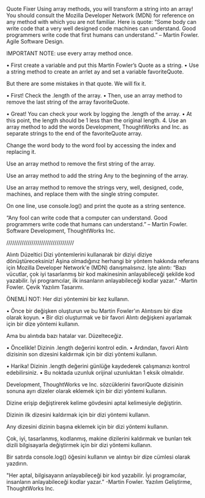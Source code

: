 Quote Fixer
Using array methods, you will transform a string into an array!
You should consult the Mozilla Developer Network (MDN) for reference on any method with which you are not familiar.
Here is quote:
“Some body can write code that a very well designed code machines can understand. Good programmers write code that first humans can understand.” – Martin Fowler. Agile Software Design.

IMPORTANT NOTE: use every array method once.

•	First create a variable and put this Martin Fowler’s Quote as a string.
•	Use a string method to create an arrlet ay and set a variable favoriteQuote.

But there are some mistakes in that quote. We will fix it.

•	First! Check the .length of the array.
•	Then, use an array method to remove the last string of the array favoriteQuote.

•	Great! You can check your work by logging the .length of the array.
•	At this point, the length should be 1 less than the original length.
4.
Use an array method to add the words Development, ThoughtWorks and Inc. as separate strings to the end of the favoriteQuote array.

Change the word body to the word fool by accessing the index and replacing it.

Use an array method to remove the first string of the array.

Use an array method to add the string Any to the beginning of the array.

Use an array method to remove the strings very, well, designed, code, machines, and replace them with the single string computer.

On one line, use console.log() and print the quote as a string sentence.

“Any fool can write code that a computer can understand. Good programmers write code that humans can understand.” – Martin Fowler. Software Development, ThoughtWorks Inc.

///////////////////////////////////

Alıntı Düzeltici
Dizi yöntemlerini kullanarak bir diziyi diziye dönüştüreceksiniz!
Aşina olmadığınız herhangi bir yöntem hakkında referans için Mozilla Developer Network'e (MDN) danışmalısınız.
İşte alıntı:
“Bazı vücutlar, çok iyi tasarlanmış bir kod makinesinin anlayabileceği şekilde kod yazabilir. İyi programcılar, ilk insanların anlayabileceği kodlar yazar.” -Martin Fowler. Çevik Yazılım Tasarımı.

ÖNEMLİ NOT: Her dizi yöntemini bir kez kullanın.

• Önce bir değişken oluşturun ve bu Martin Fowler'ın Alıntısını bir dize olarak koyun.
• Bir dizi oluşturmak ve bir favori Alıntı değişkeni ayarlamak için bir dize yöntemi kullanın.

Ama bu alıntıda bazı hatalar var. Düzelteceğiz.

•	Öncelikle! Dizinin .length değerini kontrol edin.
• Ardından, favori Alıntı dizisinin son dizesini kaldırmak için bir dizi yöntemi kullanın.

•	Harika! Dizinin .length değerini günlüğe kaydederek çalışmanızı kontrol edebilirsiniz.
• Bu noktada uzunluk orijinal uzunluktan 1 eksik olmalıdır.

Development, ThoughtWorks ve Inc. sözcüklerini favoriQuote dizisinin sonuna ayrı dizeler olarak eklemek için bir dizi yöntemi kullanın.

Dizine erişip değiştirerek kelime gövdesini aptal kelimesiyle değiştirin.

Dizinin ilk dizesini kaldırmak için bir dizi yöntemi kullanın.

Any dizesini dizinin başına eklemek için bir dizi yöntemi kullanın.

Çok, iyi, tasarlanmış, kodlanmış, makine dizilerini kaldırmak ve bunları tek dizili bilgisayarla değiştirmek için bir dizi yöntemi kullanın.

Bir satırda console.log() öğesini kullanın ve alıntıyı bir dize cümlesi olarak yazdırın.

"Her aptal, bilgisayarın anlayabileceği bir kod yazabilir. İyi programcılar, insanların anlayabileceği kodlar yazar.” -Martin Fowler. Yazılım Geliştirme, ThoughtWorks Inc.
